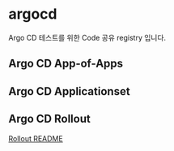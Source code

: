 # argocd

Argo CD 테스트를 위한 Code 공유 registry 입니다.

## Argo CD App-of-Apps

## Argo CD Applicationset

## Argo CD Rollout
[Rollout README](Rollout/canary/with-alb/README.md)